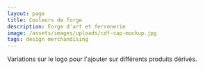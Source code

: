 ```yaml
---
layout: page
title: Couleurs de forge
description: Forge d'art et ferronerie
image: /assets/images/uploads/cdf-cap-mockup.jpg
tags: design merchandising
---
```

Variations sur le logo pour l'ajouter sur différents produits dérivés.